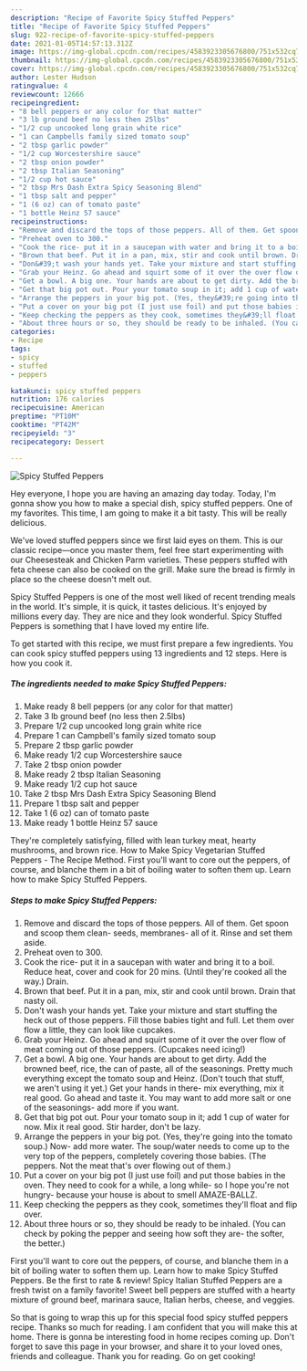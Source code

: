 ```yaml
---
description: "Recipe of Favorite Spicy Stuffed Peppers"
title: "Recipe of Favorite Spicy Stuffed Peppers"
slug: 922-recipe-of-favorite-spicy-stuffed-peppers
date: 2021-01-05T14:57:13.312Z
image: https://img-global.cpcdn.com/recipes/4583923305676800/751x532cq70/spicy-stuffed-peppers-recipe-main-photo.jpg
thumbnail: https://img-global.cpcdn.com/recipes/4583923305676800/751x532cq70/spicy-stuffed-peppers-recipe-main-photo.jpg
cover: https://img-global.cpcdn.com/recipes/4583923305676800/751x532cq70/spicy-stuffed-peppers-recipe-main-photo.jpg
author: Lester Hudson
ratingvalue: 4
reviewcount: 12666
recipeingredient:
- "8 bell peppers or any color for that matter"
- "3 lb ground beef no less then 25lbs"
- "1/2 cup uncooked long grain white rice"
- "1 can Campbells family sized tomato soup"
- "2 tbsp garlic powder"
- "1/2 cup Worcestershire sauce"
- "2 tbsp onion powder"
- "2 tbsp Italian Seasoning"
- "1/2 cup hot sauce"
- "2 tbsp Mrs Dash Extra Spicy Seasoning Blend"
- "1 tbsp salt and pepper"
- "1 (6 oz) can of tomato paste"
- "1 bottle Heinz 57 sauce"
recipeinstructions:
- "Remove and discard the tops of those peppers. All of them. Get spoon and scoop them clean- seeds, membranes- all of it. Rinse and set them aside."
- "Preheat oven to 300."
- "Cook the rice- put it in a saucepan with water and bring it to a boil. Reduce heat, cover and cook for 20 mins. (Until they&#39;re cooked all the way.) Drain."
- "Brown that beef. Put it in a pan, mix, stir and cook until brown. Drain that nasty oil."
- "Don&#39;t wash your hands yet. Take your mixture and start stuffing the heck out of those peppers. Fill those babies tight and full. Let them over flow a little, they can look like cupcakes."
- "Grab your Heinz. Go ahead and squirt some of it over the over flow of meat coming out of those peppers. (Cupcakes need icing!)"
- "Get a bowl. A big one. Your hands are about to get dirty. Add the browned beef, rice, the can of paste, all of the seasonings. Pretty much everything except the tomato soup and Heinz. (Don&#39;t touch that stuff, we aren&#39;t using it yet.) Get your hands in there- mix everything, mix it real good. Go ahead and taste it. You may want to add more salt or one of the seasonings- add more if you want."
- "Get that big pot out. Pour your tomato soup in it; add 1 cup of water for now. Mix it real good. Stir harder, don&#39;t be lazy."
- "Arrange the peppers in your big pot. (Yes, they&#39;re going into the tomato soup.) Now- add more water. The soup/water needs to come up to the very top of the peppers, completely covering those babies. (The peppers. Not the meat that&#39;s over flowing out of them.)"
- "Put a cover on your big pot (I just use foil) and put those babies in the oven. They need to cook for a while, a long while- so I hope you&#39;re not hungry- because your house is about to smell AMAZE-BALLZ."
- "Keep checking the peppers as they cook, sometimes they&#39;ll float and flip over."
- "About three hours or so, they should be ready to be inhaled. (You can check by poking the pepper and seeing how soft they are- the softer, the better.)"
categories:
- Recipe
tags:
- spicy
- stuffed
- peppers

katakunci: spicy stuffed peppers 
nutrition: 176 calories
recipecuisine: American
preptime: "PT10M"
cooktime: "PT42M"
recipeyield: "3"
recipecategory: Dessert

---
```



![Spicy Stuffed Peppers](https://img-global.cpcdn.com/recipes/4583923305676800/751x532cq70/spicy-stuffed-peppers-recipe-main-photo.jpg)

Hey everyone, I hope you are having an amazing day today. Today, I'm gonna show you how to make a special dish, spicy stuffed peppers. One of my favorites. This time, I am going to make it a bit tasty. This will be really delicious.

We&#39;ve loved stuffed peppers since we first laid eyes on them. This is our classic recipe—once you master them, feel free start experimenting with our Cheesesteak and Chicken Parm varieties. These peppers stuffed with feta cheese can also be cooked on the grill. Make sure the bread is firmly in place so the cheese doesn&#39;t melt out.

Spicy Stuffed Peppers is one of the most well liked of recent trending meals in the world. It's simple, it is quick, it tastes delicious. It's enjoyed by millions every day. They are nice and they look wonderful. Spicy Stuffed Peppers is something that I have loved my entire life.


To get started with this recipe, we must first prepare a few ingredients. You can cook spicy stuffed peppers using 13 ingredients and 12 steps. Here is how you cook it.

<!--inarticleads1-->

##### The ingredients needed to make Spicy Stuffed Peppers:

1. Make ready 8 bell peppers (or any color for that matter)
1. Take 3 lb ground beef (no less then 2.5lbs)
1. Prepare 1/2 cup uncooked long grain white rice
1. Prepare 1 can Campbell&#39;s family sized tomato soup
1. Prepare 2 tbsp garlic powder
1. Make ready 1/2 cup Worcestershire sauce
1. Take 2 tbsp onion powder
1. Make ready 2 tbsp Italian Seasoning
1. Make ready 1/2 cup hot sauce
1. Take 2 tbsp Mrs Dash Extra Spicy Seasoning Blend
1. Prepare 1 tbsp salt and pepper
1. Take 1 (6 oz) can of tomato paste
1. Make ready 1 bottle Heinz 57 sauce


They&#39;re completely satisfying, filled with lean turkey meat, hearty mushrooms, and brown rice. How to Make Spicy Vegetarian Stuffed Peppers - The Recipe Method. First you&#39;ll want to core out the peppers, of course, and blanche them in a bit of boiling water to soften them up. Learn how to make Spicy Stuffed Peppers. 

<!--inarticleads2-->

##### Steps to make Spicy Stuffed Peppers:

1. Remove and discard the tops of those peppers. All of them. Get spoon and scoop them clean- seeds, membranes- all of it. Rinse and set them aside.
1. Preheat oven to 300.
1. Cook the rice- put it in a saucepan with water and bring it to a boil. Reduce heat, cover and cook for 20 mins. (Until they&#39;re cooked all the way.) Drain.
1. Brown that beef. Put it in a pan, mix, stir and cook until brown. Drain that nasty oil.
1. Don&#39;t wash your hands yet. Take your mixture and start stuffing the heck out of those peppers. Fill those babies tight and full. Let them over flow a little, they can look like cupcakes.
1. Grab your Heinz. Go ahead and squirt some of it over the over flow of meat coming out of those peppers. (Cupcakes need icing!)
1. Get a bowl. A big one. Your hands are about to get dirty. Add the browned beef, rice, the can of paste, all of the seasonings. Pretty much everything except the tomato soup and Heinz. (Don&#39;t touch that stuff, we aren&#39;t using it yet.) Get your hands in there- mix everything, mix it real good. Go ahead and taste it. You may want to add more salt or one of the seasonings- add more if you want.
1. Get that big pot out. Pour your tomato soup in it; add 1 cup of water for now. Mix it real good. Stir harder, don&#39;t be lazy.
1. Arrange the peppers in your big pot. (Yes, they&#39;re going into the tomato soup.) Now- add more water. The soup/water needs to come up to the very top of the peppers, completely covering those babies. (The peppers. Not the meat that&#39;s over flowing out of them.)
1. Put a cover on your big pot (I just use foil) and put those babies in the oven. They need to cook for a while, a long while- so I hope you&#39;re not hungry- because your house is about to smell AMAZE-BALLZ.
1. Keep checking the peppers as they cook, sometimes they&#39;ll float and flip over.
1. About three hours or so, they should be ready to be inhaled. (You can check by poking the pepper and seeing how soft they are- the softer, the better.)


First you&#39;ll want to core out the peppers, of course, and blanche them in a bit of boiling water to soften them up. Learn how to make Spicy Stuffed Peppers. Be the first to rate &amp; review! Spicy Italian Stuffed Peppers are a fresh twist on a family favorite! Sweet bell peppers are stuffed with a hearty mixture of ground beef, marinara sauce, Italian herbs, cheese, and veggies. 

So that is going to wrap this up for this special food spicy stuffed peppers recipe. Thanks so much for reading. I am confident that you will make this at home. There is gonna be interesting food in home recipes coming up. Don't forget to save this page in your browser, and share it to your loved ones, friends and colleague. Thank you for reading. Go on get cooking!
